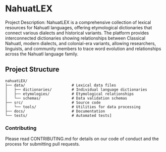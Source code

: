 # NahuatLEX

Project Description:
NahuatLEX is a comprehensive collection of lexical resources for Nahuatl languages, offering etymological dictionaries that connect various dialects and historical variants. The platform provides interconnected dictionaries showing relationships between Classical Nahuatl, modern dialects, and colonial-era variants, allowing researchers, linguists, and community members to trace word evolution and relationships across the Nahuatl language family.

## Project Structure

```
nahuatLEX/
├── data/                     # Lexical data files
│   ├── dictionaries/         # Individual language dictionaries
│   ├── etymologies/          # Etymological relationships
│   └── schemas/              # Data validation schemas
├── src/                      # Source code
│   └── tools/                # Utilities for data processing
├── docs/                     # Documentation
└── tests/                    # Automated tests]
```

### Contributing

Please read CONTRIBUTING.md for details on our code of conduct and the process for submitting pull requests.
